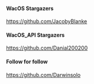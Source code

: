 #### WacOS Stargazers

https://github.com/JacobyBlanke

#### WacOS_API Stargazers

https://github.com/Danial200200

#### Follow for follow

https://github.com/Darwinsolo

